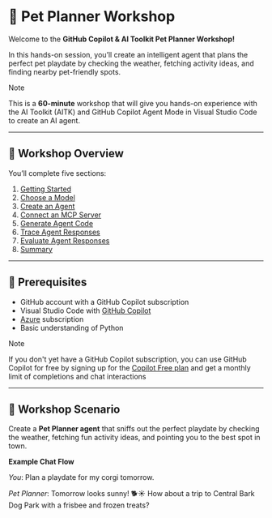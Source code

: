 # 🐾 Pet Planner Workshop

Welcome to the **GitHub Copilot & AI Toolkit Pet Planner Workshop!**  

In this hands-on session, you’ll create an intelligent agent that plans the perfect pet playdate by checking the weather, fetching activity ideas, and finding nearby pet-friendly spots.

> [!NOTE]
>This is a **60-minute** workshop that will give you hands-on experience with the AI Toolkit (AITK) and GitHub Copilot Agent Mode in Visual Studio Code to create an AI agent.

---

## 🚀 Workshop Overview

You’ll complete five sections:

1. [Getting Started](./Modules/00-getting-started.md)
1. [Choose a Model](./Modules/01-choose-model.md)  
1. [Create an Agent](./Modules/02-create-agent.md)  
1. [Connect an MCP Server](./Modules/03-connect-mcp-server.md)
1. [Generate Agent Code](./Modules/04-generate-agent-code.md)
1. [Trace Agent Responses](./Modules/05-trace-agent-responses.md)  
1. [Evaluate Agent Responses](./Modules/06-evaluate-agent-responses.md)
1. [Summary](./Modules/07-summary.md)

---

## 🧰 Prerequisites

- GitHub account with a GitHub Copilot subscription
- Visual Studio Code with [GitHub Copilot](https://github.com/features/copilot)
- [Azure](https://signup.azure.com/) subscription
- Basic understanding of Python

> [!NOTE]
> If you don't yet have a GitHub Copilot subscription, you can use GitHub Copilot for free by signing up for the [Copilot Free plan](https://github.com/github-copilot/signup) and get a monthly limit of completions and chat interactions

---

## 🐶 Workshop Scenario

Create a **Pet Planner agent** that sniffs out the perfect playdate by checking the weather, fetching fun activity ideas, and pointing you to the best spot in town.

**Example Chat Flow**

*You*: Plan a playdate for my corgi tomorrow.

*Pet Planner*: Tomorrow looks sunny! 🐕☀️ How about a trip to Central Bark Dog Park with a frisbee and frozen treats?
